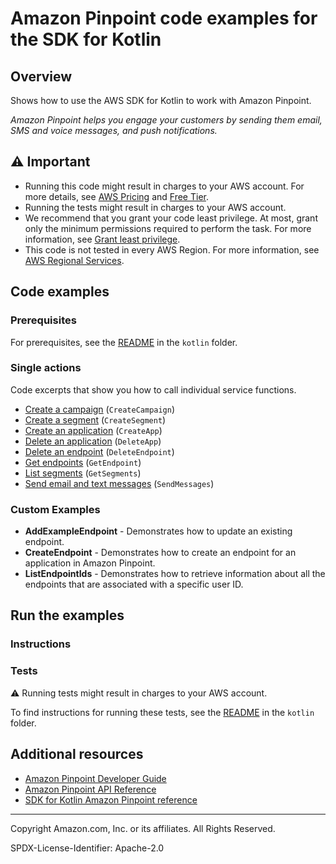 # Amazon Pinpoint code examples for the SDK for Kotlin

## Overview

Shows how to use the AWS SDK for Kotlin to work with Amazon Pinpoint.

<!--custom.overview.start-->
<!--custom.overview.end-->

_Amazon Pinpoint helps you engage your customers by sending them email, SMS and voice messages, and push notifications._

## ⚠ Important

* Running this code might result in charges to your AWS account. For more details, see [AWS Pricing](https://aws.amazon.com/pricing/?aws-products-pricing.sort-by=item.additionalFields.productNameLowercase&aws-products-pricing.sort-order=asc&awsf.Free%20Tier%20Type=*all&awsf.tech-category=*all) and [Free Tier](https://aws.amazon.com/free/?all-free-tier.sort-by=item.additionalFields.SortRank&all-free-tier.sort-order=asc&awsf.Free%20Tier%20Types=*all&awsf.Free%20Tier%20Categories=*all).
* Running the tests might result in charges to your AWS account.
* We recommend that you grant your code least privilege. At most, grant only the minimum permissions required to perform the task. For more information, see [Grant least privilege](https://docs.aws.amazon.com/IAM/latest/UserGuide/best-practices.html#grant-least-privilege).
* This code is not tested in every AWS Region. For more information, see [AWS Regional Services](https://aws.amazon.com/about-aws/global-infrastructure/regional-product-services).

<!--custom.important.start-->
<!--custom.important.end-->

## Code examples

### Prerequisites

For prerequisites, see the [README](../../README.md#Prerequisites) in the `kotlin` folder.


<!--custom.prerequisites.start-->
<!--custom.prerequisites.end-->

### Single actions

Code excerpts that show you how to call individual service functions.

- [Create a campaign](src/main/kotlin/com/kotlin/pinpoint/CreateCampaign.kt#L52) (`CreateCampaign`)
- [Create a segment](src/main/kotlin/com/kotlin/pinpoint/CreateSegment.kt#L55) (`CreateSegment`)
- [Create an application](src/main/kotlin/com/kotlin/pinpoint/CreateApp.kt#L46) (`CreateApp`)
- [Delete an application](src/main/kotlin/com/kotlin/pinpoint/DeleteApp.kt#L44) (`DeleteApp`)
- [Delete an endpoint](src/main/kotlin/com/kotlin/pinpoint/DeleteEndpoint.kt#L46) (`DeleteEndpoint`)
- [Get endpoints](src/main/kotlin/com/kotlin/pinpoint/LookUpEndpoint.kt#L48) (`GetEndpoint`)
- [List segments](src/main/kotlin/com/kotlin/pinpoint/ListSegments.kt#L44) (`GetSegments`)
- [Send email and text messages](src/main/kotlin/com/kotlin/pinpoint/SendEmailMessage.kt#L58) (`SendMessages`)


<!--custom.examples.start-->

### Custom Examples

- **AddExampleEndpoint** - Demonstrates how to update an existing endpoint.
- **CreateEndpoint** - Demonstrates how to create an endpoint for an application in Amazon Pinpoint.
- **ListEndpointIds** - Demonstrates how to retrieve information about all the endpoints that are associated with a specific user ID.
<!--custom.examples.end-->

## Run the examples

### Instructions


<!--custom.instructions.start-->
<!--custom.instructions.end-->



### Tests

⚠ Running tests might result in charges to your AWS account.


To find instructions for running these tests, see the [README](../../README.md#Tests)
in the `kotlin` folder.



<!--custom.tests.start-->
<!--custom.tests.end-->

## Additional resources

- [Amazon Pinpoint Developer Guide](https://docs.aws.amazon.com/pinpoint/latest/developerguide/welcome.html)
- [Amazon Pinpoint API Reference](https://docs.aws.amazon.com/pinpoint/latest/apireference/welcome.html)
- [SDK for Kotlin Amazon Pinpoint reference](https://sdk.amazonaws.com/kotlin/api/latest/pinpoint/index.html)

<!--custom.resources.start-->
<!--custom.resources.end-->

---

Copyright Amazon.com, Inc. or its affiliates. All Rights Reserved.

SPDX-License-Identifier: Apache-2.0